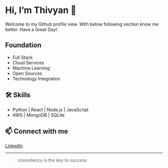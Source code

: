 # Hi, I’m Thivyan 👋
Welcome to my Github profile view. With below following section know me better. Have a Great Day!.



## Foundation
- Full Stack
- Cloud Services
- Machine Learning
- Open Sources
- Technology Integration


## 🛠️ Skills
- Python | React | Node.js | JavaScript
- AWS | MongoDB | SQLite

## 📫 Connect with me
[LinkedIn](https://www.linkedin.com/in/thivyan-ks)

---

> consistency is the key to success
